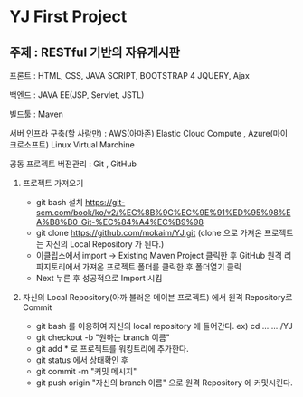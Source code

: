 
# YJ First Project
## 주제 : RESTful 기반의 자유게시판


프론트 : HTML, CSS, JAVA SCRIPT, BOOTSTRAP 4
         JQUERY, Ajax

백엔드 : JAVA EE(JSP, Servlet, JSTL)

빌드툴 : Maven

서버 인프라 구축(할 사람만) : AWS(아마존) Elastic Cloud Compute , Azure(마이크로소프트) Linux Virtual Marchine

공동 프로젝트 버젼관리 : Git , GitHub





1. 프로젝트 가져오기


     - git bash 설치 https://git-scm.com/book/ko/v2/%EC%8B%9C%EC%9E%91%ED%95%98%EA%B8%B0-Git-%EC%84%A4%EC%B9%98
     - git clone https://github.com/mokaim/YJ.git (clone 으로 가져온 프로젝트는 자신의 Local Repository 가 된다.)
     - 이클립스에서 import -> Existing Maven Project 클릭한 후 GitHub 원격 리파지토리에서 가져온 프로젝트 폴더를 클릭한 후 폴더열기 클릭
     - Next 누른 후 성공적으로 Import 시킴 
  
  
  
  
2. 자신의 Local Repository(아까 불러온 메이븐 프로젝트) 에서 원격 Repository로 Commit

     - git bash 를 이용하여 자신의 local repository 에 들어간다. ex) cd ......../YJ
     - git checkout -b "원하는 branch 이름"
     - git add * 로 프로젝트를 워킹트리에 추가한다.
     - git status 에서 상태확인 후
     - git commit -m "커밋 메시지"
     - git push origin "자신의 branch 이름" 으로 원격 Repository 에 커밋시킨다.






